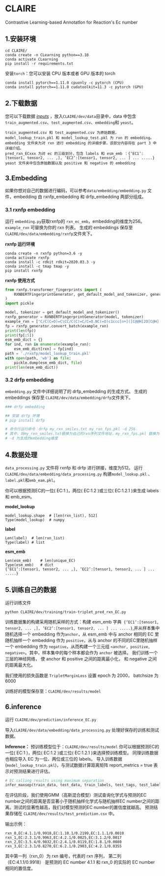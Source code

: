 ﻿# CLAIRE
Contrastive Learning-based AnnotatIon for Reaction's Ec number

## 1.安装环境
```
cd CLAIRE/
conda create -n CLearning python==3.10
conda activate CLearning
pip install -r requirements.txt
```

安装`torch`：您可以安装 CPU 版本或者 GPU 版本的 torch

```
conda install pytorch==1.11.0 cpuonly -c pytorch (CPU)
conda install pytorch==1.11.0 cudatoolkit=11.3 -c pytorch (GPU)
```
## 2.下载数据
您可以下载数据 [*inputs*]() ，放入`CLAIRE/dev/data`目录中，data 中包含`train_augmented.csv`、`test_augmented.csv`、`embedding`和 `yeast`。

```
train_augmented.csv 和 test_augmented.csv 为原始数据，model_lookup_train.pkl 和 model_lookup_test.pkl 为 rxn 的 embedding。
embedding 文件夹为对 rxn 进行 embedding 的详细步骤，该部分内容将在 part 3 中详细介绍。
pred_rxn_ECxxx 为对 ec 的三级划分，包含 labels 和 esm_emb ：{‘EC1’:[tensor1, tensor2, ... ,], ’EC2’:[tensor1, tensor2, ... ] ... .....}
yeast 文件夹中包含原始数据以及 positive 和 negative 的 embedding
```
## 3.Embedding
如果你想对自己的数据进行编码，可以参考`data/embedding/embedding.py` 文件，embedding 由 rxnfp_embedding 和 drfp_embedding 两部分组成。

### 3.1 rxnfp embedding

运行 `embedding.py`获取rxnfp的 `rxn_ec_emb`，embedding的维度为256。
`example_rxn` 可替换为你的 rxn 列表。
生成的 embeddings 保存至 `CLAIRE/dev/data/embedding/rxnfp`文件夹下。

**rxnfp 运行环境**
```
conda create -n rxnfp python=3.6 -y
conda activate rxnfp
conda install -c rdkit rdkit=2020.03.3 -y
conda install -c tmap tmap -y
pip install rxnfp
```

**rxnfp 使用方式**

```python
from rxnfp.transformer_fingerprints import (
    RXNBERTFingerprintGenerator, get_default_model_and_tokenizer, generate_fingerprints
)
import pickle

model, tokenizer = get_default_model_and_tokenizer()
rxnfp_generator = RXNBERTFingerprintGenerator(model, tokenizer)
example_rxn = ["C/C(C=O)=C\CC/C(C)=C/C=O.NC(=O)c1ccc[n+]([C@@H]2O[C@H](COP(=O)([O-])OP(=O)([O-])OC[C@H]3O[C@@H](n4cnc5c(N)ncnc54)[C@H](O)[C@@H]3O)[C@@H](O)[C@H]2O)c1.[H+].O>>COC(=O)CCCCCCCC=O", "CC(C=O)c1ccccc1.O.NC(=O)c1ccc[n+]([C@@H]2O[C@H](COP(=O)([O-])OP(=O)([O-])OC[C@H]3O[C@@H](n4cnc5c(N)ncnc54)[C@H](O)[C@@H]3O)[C@@H](O)[C@H]2O)c1>>CC(C(=O)O)c1ccccc1"]
fp = rxnfp_generator.convert_batch(example_rxn)
print(len(fp))
print(fp[:5])
esm_emb_dict = {}
for ind, rxn in enumerate(example_rxn):
    esm_emb_dict[rxn] = fp[ind]
path = './rxnfp/model_lookup_train.pkl'
with open(path, 'wb') as file:
    pickle.dump(esm_emb_dict, file)
print(len(esm_emb_dict))
```

### 3.2 drfp embedding

`embedding.py` 文件中详细说明了的 drfp_embedding 的生成方式。
生成的 embeddings 保存至 `CLAIRE/dev/data/embedding/drfp`文件夹下。

```python
### drfp embedding

## 安装 drfp 环境
# pip install drfp

# 命令行运行命令：drfp my_rxn_smiles.txt my_rxn_fps.pkl -d 256
# 其中，将my_rxn_smiles.txt替换为自己的rxn序列文件地址，my_rxn_fps.pkl 替换为保存的embedding的地址。
# -d 为生成的embedding维度
```

## 4.数据处理
`data_processing.py` 文件将 rxnfp 和 drfp 进行拼接，维度为512。
运行 `CLAIRE/dev/data/embedding/data_processing.py` 构建`model_lookup.pkl` 、` label.pkl`和`emb_eam.pkl`。

你可以根据预测EC的一位( EC:1 )，两位( EC:1.2 )或三位( EC:1.2.1 )来生成 labels 和 emb_esm。

**model_lookup**
```
model_lookup.shape 	# [len(rxn_list), 512]
Type(model_lookup)  # numpy
```
**label**
```
Len(label) 	# len(rxn_list)
Type(label)	# list
```
**esm_emb**
```
Len(esm_emb)	# len(unique_EC)
Type(esm_emb)	# dict
{‘EC1’:[tensor1, tensor2, ... ,], ’EC2’:[tensor1, tensor2, ... ] ... .....}
```

## 5.训练自己的数据

运行训练文件

```
python CLAIRE/dev/training/train-triplet_pred_rxn_EC.py
```

训练数据集的构建采用随机采样的方式：构建 esm_emb 字典` {‘EC1’:[tensor1, tensor2, ... ,], ’EC2’:[tensor1, tensor2, ... ] ... .....}`,并从样本集中随机选择一个 embedding 作为`anchor`，从 esm_emb 中与 anchor 相同的 EC 里随机抽样一个 embedding 作为 `positive`，从与 anchor 的不同的EC里随机抽样一个 embedding 作为 `negative`，从而构建一个三元组 `<anchor, positive, negative>`。其中，样本集中的每个样本都会作为 `anchor` 被选择。 我们训练一个三层的神经网络， 使 anchor 和 positive 之间的距离最小化， 和 negative 之间的距离最大化。

我们使用的损失函数是 `TripletMarginLoss`
设置 epoch 为 2000， batchsize 为 6000

训练好的模型保存至：`CLAIRE/dev/results/model`

## 6.inference
运行 `CLAIRE/dev/prediction/inference_EC.py`

导入`CLAIRE/dev/data/embedding/data_processing.py` 处理好保存的训练和测试数据。

**Inference：**
预训练模型位于：`CLAIRE/dev/results/model`
你可以根据预测EC的一位( EC:1 )，两位( EC:1.2 )或三位( EC:1.2.1 )来选择预训练模型。
同理训练数据也相应导入 EC 为一位、两位或三位的 labels。
导入训练数据(`model_lookup_train.pkl`)，与测试数据计算距离矩阵
 report_metrics = true 表示对预测结果进行评估。
 
```python
# EC calling results using maximum separation
infer_maxsep(train_data, test_data, train_labels, test_tags, test_labels, pretrained_model, report_metrics=True, gmm = "../results/test")
```

在评估阶段，我们使用GMM（高斯混合模型）测试查询化学式与预测的EC number之间的距离是否显著小于随机抽样化学式与随机抽样EC number之间的距离。测试的显著性越高，我们对模型预测的EC number的置信度就越高。 预测结果存储在 `CLAIRE/dev/results/test_prediction.csv` 中。

输出示例：
```
rxn_0,EC:4.1.1/0.9918,EC:1.10.1/0.2199,EC:1.1.1/0.0010
rxn_1,EC:2.3.1/0.9963,EC:4.2.1/0.0025,EC:3.1.2/0.0017
rxn_2,EC:3.5.4/0.9832,EC:2.4.1/0.0119,EC:1.8.1/0.0080
rxn_3,EC:2.3.1/0.8270,EC:6.2.1/0.2903,EC:4.2.1/0.0355
```
其中第一列（rxn_0）为 rxn 编号，代表的 rxn 序列， 第二列 （EC:4.1.1/0.9918） 是预测的 EC number 4.1.1 和 rxn_0 的实际的 EC number 相同的置信度。
